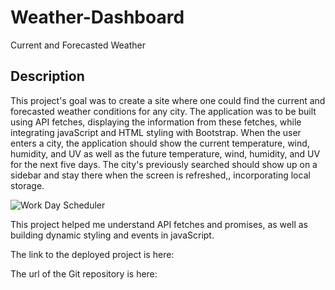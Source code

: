 # Weather-Dashboard
Current and Forecasted Weather

## Description

This project's goal was to create a site where one could find the current and forecasted weather conditions for any city.  The application was to be built using API fetches, displaying the information from these fetches, while integrating javaScript and HTML styling with Bootstrap. When the user enters a city, the application should show the current temperature, wind, humidity, and UV as well as the future temperature, wind, humidity, and UV for the next five days.  The city's previously searched should show up on a sidebar and stay there when the screen is refreshed,, incorporating local storage.  


![Work Day Scheduler](https://user-images.githubusercontent.com/64170123/169709800-6cdd283c-9c23-4593-a3e0-94ded77134c5.jpg)



This project helped me understand API fetches and promises, as well as building dynamic styling and events in javaScript.  


The link to the deployed project is here: 

The url of the Git repository is here: 

